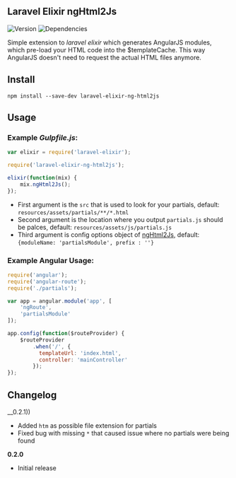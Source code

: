 ## Laravel Elixir ngHtml2Js

![Version](https://img.shields.io/npm/v/laravel-elixir-ng-html2js.svg?style=flat-square)
![Dependencies](https://img.shields.io/david/msipenko/laravel-elixir-ng-html2js.svg?style=flat-square)

Simple extension to *laravel elixir* which generates AngularJS modules, which pre-load your HTML code into the $templateCache.
This way AngularJS doesn't need to request the actual HTML files anymore.

## Install

```
npm install --save-dev laravel-elixir-ng-html2js
```

## Usage

### Example *Gulpfile.js*:

```javascript
var elixir = require('laravel-elixir');

require('laravel-elixir-ng-html2js');

elixir(function(mix) {
    mix.ngHtml2Js();
});
```

- First argument is the `src` that is used to look for your partials, default: `resources/assets/partials/**/*.html`
- Second argument is the location where you output `partials.js` should be palces, default: `resources/assets/js/partials.js`
- Third argument is config options object of [ngHtml2Js](https://github.com/marklagendijk/gulp-ng-html2js#nghtml2jsoptions), default:
`{moduleName: 'partialsModule', prefix : ''}`

### Example Angular Usage:

```javascript
require('angular');
require('angular-route');
require('./partials');

var app = angular.module('app', [
    'ngRoute',
    'partialsModule'
]);

app.config(function($routeProvider) {
    $routeProvider
        .when('/', {
          templateUrl: 'index.html',
          controller: 'mainController'
        });
});
```

## Changelog

__0.2.1))
- Added `htm` as possible file extension for partials
- Fixed bug with missing `*` that caused issue where no partials were being found

__0.2.0__
- Initial release
